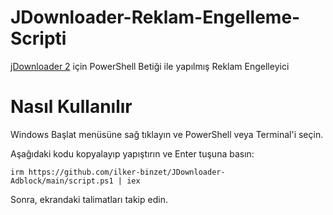 ﻿# JDownloader-Reklam-Engelleme-Scripti

[jDownloader 2](https://jdownloader.org/jdownloader2) için PowerShell Betiği ile yapılmış Reklam Engelleyici

# Nasıl Kullanılır

Windows Başlat menüsüne sağ tıklayın ve PowerShell veya Terminal'i seçin.

Aşağıdaki kodu kopyalayıp yapıştırın ve Enter tuşuna basın:

`irm https://github.com/ilker-binzet/JDownloader-Adblock/main/script.ps1 | iex`

Sonra, ekrandaki talimatları takip edin.

